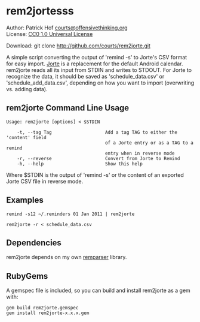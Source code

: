 rem2jortesss
=========

Author:      Patrick Hof <courts@offensivethinking.org>  
License:     [CC0 1.0 Universal License](http://creativecommons.org/publicdomain/zero/1.0/legalcode)

Download:    git clone http://github.com/courts/rem2jorte.git  

A simple script converting the output of 'remind -s' to Jorte's CSV format for
easy import. [Jorte](http://www.jorte.net/) is a replacement for the default
Android calendar. rem2jorte reads all its input from STDIN and writes to STDOUT. For
Jorte to recognize the data, it should be saved as 'schedule\_data.csv' or
'schedule\_add\_data.csv', depending on how you want to import (overwriting vs.
adding data).


rem2jorte Command Line Usage
----------------------------

    Usage: rem2jorte [options] < $STDIN

        -t, --tag Tag                    Add a tag TAG to either the 'content' field
                                         of a Jorte entry or as a TAG to a remind
                                         entry when in reverse mode
        -r, --reverse                    Convert from Jorte to Remind
        -h, --help                       Show this help


Where $STDIN is the output of 'remind -s' or the content of an exported Jorte
CSV file in reverse mode.


Examples
--------

    remind -s12 ~/.reminders 01 Jan 2011 | rem2jorte

    rem2jorte -r < schedule_data.csv


Dependencies
------------

rem2jorte depends on my own [remparser](https://github.com/courts/remparser)
library.


RubyGems
--------

A gemspec file is included, so you can build and install rem2jorte as a gem with:

    gem build rem2jorte.gemspec
    gem install rem2jorte-x.x.x.gem
